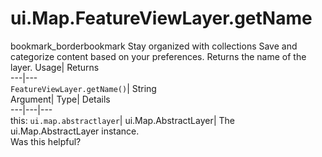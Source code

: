  
#  ui.Map.FeatureViewLayer.getName 
bookmark_borderbookmark Stay organized with collections  Save and categorize content based on your preferences.
Returns the name of the layer. 
Usage| Returns  
---|---  
`FeatureViewLayer.getName()`| String  
Argument| Type| Details  
---|---|---  
this: `ui.map.abstractlayer`| ui.Map.AbstractLayer| The ui.Map.AbstractLayer instance.  
Was this helpful?
